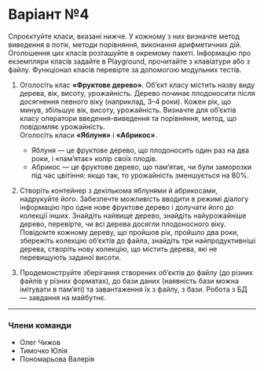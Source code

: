 # Варіант №4

Спроєктуйте класи, вказані нижче. У кожному з них визначте метод виведення в потік, методи порівняння, виконання арифметичних дій. Оголошення цих класів розташуйте в окремому пакеті. Інформацію про екземпляри класів задайте в Playground, прочитайте з клавіатури або з файлу. Функціонал класів перевірте за допомогою модульних тестів.  

1. Оголосіть клас **«Фруктове дерево»**. Об’єкт класу містить назву виду дерева, вік, висоту, урожайність. Дерево починає плодоносити після досягнення певного віку (наприклад, 3–4 роки). Кожен рік, що минув, збільшує вік, висоту, урожайність. Визначте для об’єктів класу оператори введення-виведення та порівняння, метод, що повідомляє урожайність.  
   Оголосіть класи **«Яблуня»** і **«Абрикос»**.  
   - Яблуня — це фруктове дерево, що плодоносить один раз на два роки, і «пам’ятає» колір своїх плодів.  
   - Абрикос — це фруктове дерево, що пам’ятає, чи були заморозки під час цвітіння: якщо так, то урожайність зменшується на 80%.  

2. Створіть контейнер з декількома яблунями й абрикосами, надрукуйте його. Забезпечте можливість вводити в режимі діалогу інформацію про одне нове фруктове дерево і долучати його до колекції інших. Знайдіть найвище дерево, знайдіть найурожайніше дерево, перевірте, чи всі дерева досягли плодоносного віку. Повідомте кожному дереву, що пройшов рік, пройшло два роки, збережіть колекцію об’єктів до файла, знайдіть три найпродуктивніші дерева, створіть нову колекцію, що містить дерева, які не перевищують заданої висоти.  

3. Продемонструйте зберігання створених об’єктів до файлу (до різних файлів у різних форматах), до бази даних (наявність бази можна імітувати в пам’яті) та завантаження їх з файлу, з бази. Робота з БД — завдання на майбутнє.  

---

### Члени команди
- Олег Чижов  
- Тимочко Юлія  
- Пономарьова Валерія  
